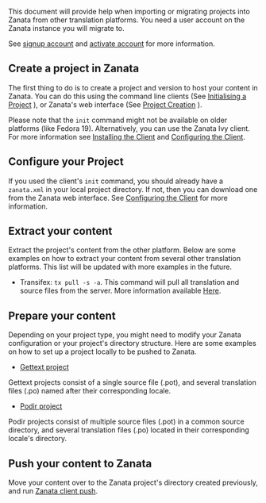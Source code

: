This document will provide help when importing or migrating projects into Zanata from other translation platforms. 
You need a user account on the Zanata instance you will migrate to.

See [signup account](user-guide/account/account-sign-up) and [activate account](user-guide/account/account-activate) for more information.

## Create a project in Zanata

The first thing to do is to create a project and version to host your content in Zanata. You can do this using the command line clients (See [Initialising a Project](http://zanata-client.readthedocs.org/en/latest/commands/init/) ), or Zanata's web interface (See [Project Creation](user-guide/projects/create-project) ).

Please note that the `init` command might not be available on older platforms (like Fedora 19). Alternatively, you can use the Zanata Ivy client. For more information see [Installing the Client](http://zanata-client.readthedocs.org/en/latest/installation/) and [Configuring the Client](http://zanata-client.readthedocs.org/en/latest/configuration/).

## Configure your Project

If you used the client's `init` command, you should already have a `zanata.xml` in your local project directory. If not, then you can download one from the Zanata web interface. See [Configuring the Client](http://zanata-client.readthedocs.org/en/latest/configuration/) for more information.

## Extract your content

Extract the project's content from the other platform. Below are some examples on how to extract your content from several other translation platforms. This list will be updated with more examples in the future.

+ Transifex: `tx pull -s -a`. This command will pull all translation and source files from the server. More information available [Here](http://docs.transifex.com/developer/client/pull).

## Prepare your content

Depending on your project type, you might need to modify your Zanata configuration or your project's directory structure. Here are some examples on how to set up a project locally to be pushed to Zanata.

+ [Gettext project](user-guide/projects/gettext-example)

Gettext projects consist of a single source file (.pot), and several translation files (.po) named after their corresponding locale.

+ [Podir project](user-guide/projects/podir-example)

Podir projects consist of multiple source files (.pot) in a common source directory, and several translation files (.po) located in their corresponding locale's directory.

## Push your content to Zanata

Move your content over to the Zanata project's directory created previously, and run [Zanata client push](http://zanata-client.readthedocs.org/en/latest/commands/push/).
